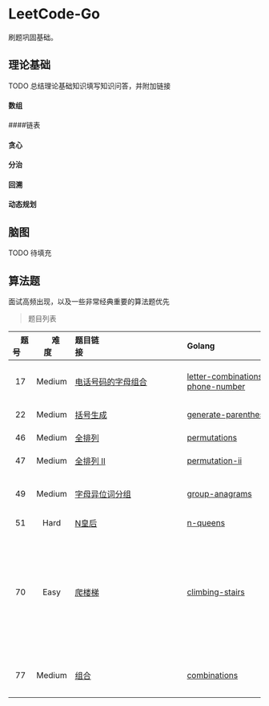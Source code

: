 # LeetCode-Go
刷题巩固基础。



## 理论基础

TODO 总结理论基础知识填写知识问答，并附加链接

#### 数组

####链表

#### 贪心

#### 分治

#### 回溯

#### 动态规划



## 脑图

TODO 待填充



## 算法题

面试高频出现，以及一些非常经典重要的算法题优先

> 题目列表

| &emsp;题号&emsp; | &emsp;难度&emsp; | 题目链接&emsp;&emsp;&emsp;&emsp;&emsp;&emsp;&emsp;&emsp;&emsp;&emsp;&emsp;&emsp; | Golang&emsp;&emsp;&emsp;&emsp;&emsp;&emsp;&emsp;&emsp;&emsp;&emsp;&emsp;&emsp; | 标签                         |
| :--------------: | :--------------: | :----------------------------------------------------------- | :----------------------------------------------------------- | ---------------------------- |
|        17        |        Medium        | [电话号码的字母组合](https://leetcode-cn.com/problems/letter-combinations-of-a-phone-number/) | [letter-combinations-of-a-phone-number](https://github.com/shijiaxiong/LeetCode-Go/blob/master/go/0017.letter-combinations-of-a-phone-number/letter-combinations-of-a-phone-number.go) | `队列 回溯`                  |
|        22        |        Medium        | [括号生成](https://leetcode-cn.com/problems/generate-parentheses/) | [generate-parentheses](https://github.com/shijiaxiong/LeetCode-Go/blob/master/go/0022.generate-parentheses/generate-parentheses.go) | `回溯`                       |
|        46        |        Medium        | [全排列](https://leetcode-cn.com/problems/permutations/)     | [permutations](https://github.com/shijiaxiong/LeetCode-Go/blob/master/go/0046.permutations/permutations.go) | `回溯`                       |
|        47        |        Medium        | [全排列 II](https://leetcode-cn.com/problems/permutations-ii/) | [permutation-ii](https://github.com/shijiaxiong/LeetCode-Go/blob/master/go/0047.permutations-ii/permutations-ii.go) | `回溯`                       |
|        49        |        Medium        | [字母异位词分组](https://leetcode-cn.com/problems/group-anagrams/) | [group-anagrams](https://github.com/shijiaxiong/LeetCode-Go/blob/master/go/0049.group-anagrams/group-anagrams.go) | `排序` `哈希`                |
| 51 | Hard | [N皇后](https://leetcode-cn.com/problems/n-queens/) | [n-queens](https://github.com/shijiaxiong/LeetCode-Go/blob/master/go/0049.group-anagrams/group-anagrams.go) |  |
|        70        |        Easy     | [爬楼梯](https://leetcode-cn.com/problems/climbing-stairs/)  | [climbing-stairs](https://github.com/shijiaxiong/LeetCode-Go/blob/master/go/0070.climbing-stairs/climb_stairs.go) | `递归 动态规划 斐波那契数列` |
|        77        |        Medium        | [组合](https://leetcode-cn.com/problems/combinations/)       | [combinations](https://github.com/shijiaxiong/LeetCode-Go/blob/master/go/0077.combinations/combinations.go) | `回溯` `剪枝`                 |
